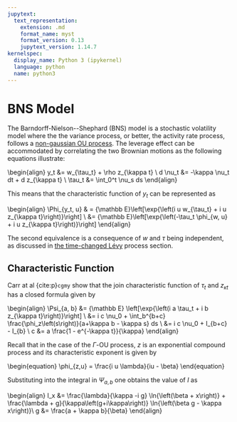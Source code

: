 ```yaml
---
jupytext:
  text_representation:
    extension: .md
    format_name: myst
    format_version: 0.13
    jupytext_version: 1.14.7
kernelspec:
  display_name: Python 3 (ipykernel)
  language: python
  name: python3
---
```


# BNS Model

The Barndorff-Nielson--Shephard (BNS) model is a stochastic volatility model where the the variance process, or better, the activity rate process, follows a [non-gaussian OU process](./ou.md). The leverage effect can be accommodated by correlating the two Brownian motions as the following equations illustrate:

\begin{align}
    y_t &= w_{\tau_t} + \rho z_{\kappa t} \\
    d \nu_t &= -\kappa \nu_t dt + d z_{\kappa t} \\
    \tau_t &= \int_0^t \nu_s ds
\end{align}

This means that the characteristic function of $y_t$ can be represented as

\begin{align}
    \Phi_{y_t, u} & = {\mathbb E}\left[\exp{\left(i u w_{\tau_t} + i u z_{\kappa t}\right)}\right] \\
    &= {\mathbb E}\left[\exp{\left(-\tau_t \phi_{w, u} + i u z_{\kappa t}\right)}\right]
\end{align}

The second equivalence is a consequence of $w$ and $\tau$ being independent, as discussed in [the time-changed Lévy](./levy.md) process section.

## Characteristic Function

Carr at al {cite:p}`cgmy` show that the join characteristic function of $\tau_t$ and $z_{\kappa t}$ has a closed formula given by

\begin{align}
    \Psi_{a, b} &= {\mathbb E} \left[\exp{\left(i a \tau_t + i b z_{\kappa t}\right)}\right] \\
    &= i c \nu_0 + \int_b^{b+c} \frac{\phi_z\left(s\right)}{a+\kappa b - \kappa s} ds \\
    &= i c \nu_0 + I_{b+c} - I_{b} \\
    c &= a \frac{1 - e^{-\kappa t}}{\kappa}
\end{align}

Recall that in the case of the $\Gamma$-OU process, $z$ is an exponential compound process and its characteristic exponent is given by

\begin{equation}
    \phi_{z,u} = \frac{i u \lambda}{iu - \beta}
\end{equation}

Substituting into the integral in $\Psi_{a,b}$ one obtains the value of $I$ as

\begin{align}
I_x &= \frac{\lambda}{\kappa -i g} \ln{\left(\beta + x\right)} + \frac{\lambda + g}{\kappa\left(g+i\kappa\right)} \ln{\left(\beta g - \kappa x\right)}\\
g &= \frac{a + \kappa b}{\beta}
\end{align}



```{code-cell} ipython3

```
